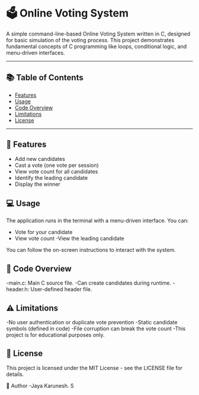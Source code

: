 # 🗳️ Online Voting System

A simple command-line-based Online Voting System written in C, designed for basic simulation of the voting process. This project demonstrates fundamental concepts of C programming like loops, conditional logic, and menu-driven interfaces.

---

## 📚 Table of Contents

- [Features](#features)
- [Usage](#usage)
- [Code Overview](#code-overview)
- [Limitations](#limitations)
- [License](#license)

---

## 🚀 Features

- Add new candidates
- Cast a vote (one vote per session)
- View vote count for all candidates
- Identify the leading candidate
- Display the winner


## 💻 Usage

The application runs in the terminal with a menu-driven interface. You can:

- Vote for your candidate
- View vote count
-View the leading candidate

You can follow the on-screen instructions to interact with the system.

## 🧠 Code Overview

-main.c: Main C source file.
-Can create candidates during runtime.
-header.h: User-defined header file.

## ⚠️ Limitations

-No user authentication or duplicate vote prevention
-Static candidate symbols (defined in code)
-File corruption can break the vote count
-This project is for educational purposes only.

## 📄 License
This project is licensed under the MIT License - see the LICENSE file for details.

👤 Author
  -Jaya Karunesh. S
